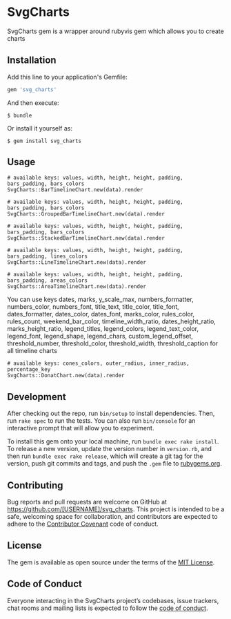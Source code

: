 # SvgCharts

SvgCharts gem is a wrapper around rubyvis gem which allows you to create charts

## Installation

Add this line to your application's Gemfile:

```ruby
gem 'svg_charts'
```

And then execute:

    $ bundle

Or install it yourself as:

    $ gem install svg_charts

## Usage

```
# available keys: values, width, height, height, padding, bars_padding, bars_colors
SvgCharts::BarTimelineChart.new(data).render
```

```
# available keys: values, width, height, height, padding, bars_padding, bars_colors
SvgCharts::GroupedBarTimelineChart.new(data).render
```

```
# available keys: values, width, height, height, padding, bars_padding, bars_colors
SvgCharts::StackedBarTimelineChart.new(data).render
```

```
# available keys: values, width, height, height, padding, bars_padding, lines_colors
SvgCharts::LineTimelineChart.new(data).render
```

```
# available keys: values, width, height, height, padding, bars_padding, areas_colors
SvgCharts::AreaTimelineChart.new(data).render
```
You can use keys dates, marks, y_scale_max, numbers_formatter, numbers_color, numbers_font, title_text, title_color, title_font, dates_formatter, dates_color, dates_font, marks_color, rules_color, rules_count, weekend_bar_color, timeline_width_ratio, dates_height_ratio, marks_height_ratio, legend_titles, legend_colors, legend_text_color, legend_font, legend_shape, legend_chars, custom_legend_offset, threshold_number, threshold_color, threshold_width, threshold_caption
for all timeline charts

```
# available keys: cones_colors, outer_radius, inner_radius, percentage_key
SvgCharts::DonatChart.new(data).render
```


## Development

After checking out the repo, run `bin/setup` to install dependencies. Then, run `rake spec` to run the tests. You can also run `bin/console` for an interactive prompt that will allow you to experiment.

To install this gem onto your local machine, run `bundle exec rake install`. To release a new version, update the version number in `version.rb`, and then run `bundle exec rake release`, which will create a git tag for the version, push git commits and tags, and push the `.gem` file to [rubygems.org](https://rubygems.org).

## Contributing

Bug reports and pull requests are welcome on GitHub at https://github.com/[USERNAME]/svg_charts. This project is intended to be a safe, welcoming space for collaboration, and contributors are expected to adhere to the [Contributor Covenant](http://contributor-covenant.org) code of conduct.

## License

The gem is available as open source under the terms of the [MIT License](https://opensource.org/licenses/MIT).

## Code of Conduct

Everyone interacting in the SvgCharts project’s codebases, issue trackers, chat rooms and mailing lists is expected to follow the [code of conduct](https://github.com/[USERNAME]/svg_charts/blob/master/CODE_OF_CONDUCT.md).
